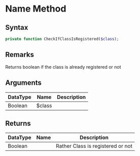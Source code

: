 # Name Method
## Syntax

```php
private function CheckIfClassIsRegistered($class);
```

## Remarks

Returns boolean if the class is already registered or not

## Arguments

| DataType | Name | Description |
| --- | --- | --- |
| Boolean | $class | |

## Returns

| DataType | Name | Description |
| --- | --- | --- |
| Boolean | | Rather Class is registered or not |